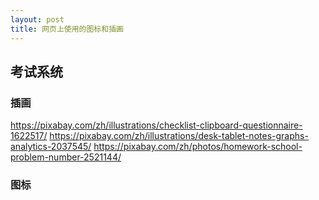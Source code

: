 ```yaml
---
layout: post
title: 网页上使用的图标和插画
---
```


## 考试系统
### 插画
https://pixabay.com/zh/illustrations/checklist-clipboard-questionnaire-1622517/
https://pixabay.com/zh/illustrations/desk-tablet-notes-graphs-analytics-2037545/
https://pixabay.com/zh/photos/homework-school-problem-number-2521144/


### 图标
